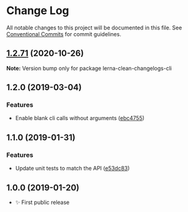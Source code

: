 # Change Log

All notable changes to this project will be documented in this file.
See [Conventional Commits](https://conventionalcommits.org) for commit guidelines.

## [1.2.71](https://gitlab.com/codsen/codsen/compare/lerna-clean-changelogs-cli@1.2.70...lerna-clean-changelogs-cli@1.2.71) (2020-10-26)

**Note:** Version bump only for package lerna-clean-changelogs-cli





## 1.2.0 (2019-03-04)

### Features

- Enable blank cli calls without arguments ([ebc4755](https://gitlab.com/codsen/codsen/commit/ebc4755))

## 1.1.0 (2019-01-31)

### Features

- Update unit tests to match the API ([e53dc83](https://gitlab.com/codsen/codsen/commit/e53dc83))

## 1.0.0 (2019-01-20)

- ✨ First public release
